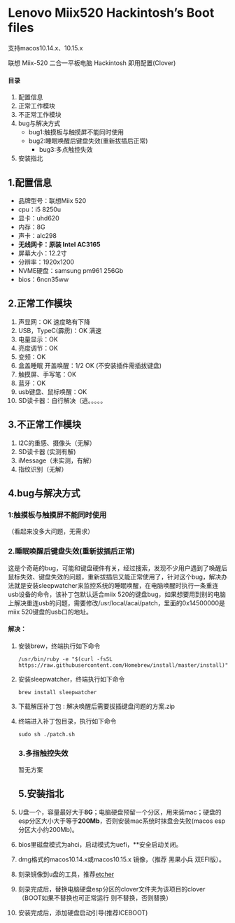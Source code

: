 # Lenovo Miix520 Hackintosh’s Boot files
支持macos10.14.x、10.15.x

联想 Miix-520 二合一平板电脑 Hackintosh 即用配置(Clover)

#### 目录

1. 配置信息
2. 正常工作模块
3. 不正常工作模块
3. bug与解决方式
	- bug1:触摸板与触摸屏不能同时使用
	- bug2:睡眠唤醒后键盘失效(重新拔插后正常)
      - bug3:多点触控失效
5. 安装指北

## 1.配置信息

- 品牌型号：联想Miix 520
- cpu：i5 8250u 
- 显卡：uhd620
- 内存：8G
- 声卡：alc298
- **无线网卡：原装 Intel AC3165**
- 屏幕大小：12.2寸
- 分辨率：1920x1200
- NVME硬盘：samsung pm961 256Gb
- bios：6ncn35ww

## 2.正常工作模块

1. 声显网：OK 速度略有下降
2. USB，TypeC(霹雳)：OK 满速
3. 电量显示：OK
4. 亮度调节：OK
5. 变频：OK
6. 盒盖睡眠 开盖唤醒：1/2 OK (不安装插件需插拔键盘)
7. 触摸屏、手写笔：OK
8. 蓝牙：OK
9. usb键盘、鼠标唤醒：OK
10. SD读卡器：自行解决（逃。。。。。

## 3.不正常工作模块

1. I2C的重感、摄像头（无解）
2. SD读卡器  (实测有解)
3. iMessage（未实测，有解）
4. 指纹识别（无解）

## 4.bug与解决方式
### 1:触摸板与触摸屏不能同时使用
（看起来没多大问题，无需求）

### 2.睡眠唤醒后键盘失效(重新拔插后正常)

这是个奇葩的bug，可能和键盘硬件有关，经过搜索，发现不少用户遇到了唤醒后鼠标失效、键盘失效的问题，重新拔插后又能正常使用了，针对这个bug，解决办法就是安装sleepwatcher来监控系统的睡眠唤醒，在电脑唤醒时执行一条重连usb设备的命令，该补丁包默认适合miix 520的键盘bug，如果想要用到别的电脑上解决重连usb的问题，需要修改/usr/local/acai/patch，里面的0x14500000是miix 520键盘的usb口的地址。

#### 解决：

1. 安装brew，终端执行如下命令


    `/usr/bin/ruby -e "$(curl -fsSL https://raw.githubusercontent.com/Homebrew/install/master/install)"`

2. 安装sleepwatcher，终端执行如下命令

	`brew install sleepwatcher`

3. 下载解压补丁包 : 解决唤醒后需要拔插键盘问题的方案.zip

4. 终端进入补丁包目录，执行如下命令

	`sudo sh ./patch.sh`
    ### 3.多指触控失效
    暂无方案
    ## 5.安装指北
1. U盘一个，容量最好大于**8G**；电脑硬盘预留一个分区，用来装mac；硬盘的esp分区大小大于等于**200Mb**，否则安装mac系统时抹盘会失败(macos esp分区大小约200Mb)。
2. bios里磁盘模式为ahci，启动模式为uefi，**安全启动关闭。
3. dmg格式的macos10.14.x或macos10.15.x 镜像，（推荐 黑果小兵 双EFI版）。
4. 刻录镜像到u盘的工具，推荐[etcher](https://www.balena.io/etcher/)
5. 刻录完成后，替换电脑硬盘esp分区的clover文件夹为该项目的clover（BOOT如果不替换也可正常运行 则不替换，否则替换）
6. 安装完成后，添加硬盘启动引导(推荐ICEBOOT)
